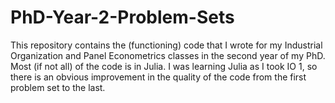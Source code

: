 # PhD-Year-2-Problem-Sets

This repository contains the (functioning) code that I wrote for my Industrial Organization and Panel Econometrics classes in the second year of my PhD. Most (if not all) of the code is in Julia. I was learning Julia as I took IO 1, so there is an obvious improvement in the quality of the code from the first problem set to the last.

